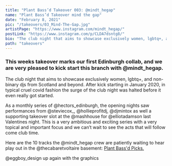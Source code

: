 ```yaml
---
title: "Plant Bass’d Takeover 003: @mindt_hegap"
name: "Plant Bass’d Takeover mind the gap"
date: "February 8, 2021"
pic: "/takeovers/03_Mind-The-Gap.jpg"
artistPage: "https://www.instagram.com/mindt_hegap/"
postLink: "https://www.instagram.com/p/CLDA7dsntg8/"
bio: "The club night that aims to showcase exclusively women, lgbtq+, and non-binary djs from Scotland and beyond..."
path: "takeovers"
---
```


### This weeks takeover marks our first Edinburgh collab, and we are very pleased to kick start this branch with @mindt_hegap.

The club night that aims to showcase exclusively women, lgbtq+, and non-binary djs from Scotland and beyond. After kick starting in January 2020, in typical cruel covid fashion the surge of the club night was halted before it even really got started.

As a monthly series of @hectors_edinburgh, the opening nights saw performances from @steviecox\_, @hollieprofitdj, @djmintox as well a supporting takeover slot at the @mashhouse for @elliotadamson last Valentines night. This is a very ambitious and exciting series with a very topical and important focus and we can’t wait to see the acts that will follow come club time.

Here are the 10 tracks the @mindt_hegap crew are patiently waiting to hear play out in the @thecabaretvoltaire basement: <a role="button" class="btn btn-dark" href="https://open.spotify.com/playlist/5skAgzUfGmZLwrOPNLnGVf">Plant Bass'd Picks.</a>

@eggboy_design up again with the graphics
